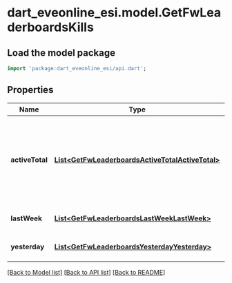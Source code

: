 # dart_eveonline_esi.model.GetFwLeaderboardsKills

## Load the model package
```dart
import 'package:dart_eveonline_esi/api.dart';
```

## Properties
Name | Type | Description | Notes
------------ | ------------- | ------------- | -------------
**activeTotal** | [**List&lt;GetFwLeaderboardsActiveTotalActiveTotal&gt;**](GetFwLeaderboardsActiveTotalActiveTotal.md) | Top 4 ranking of factions active in faction warfare by total kills. A faction is considered \&quot;active\&quot; if they have participated in faction warfare in the past 14 days | [default to []]
**lastWeek** | [**List&lt;GetFwLeaderboardsLastWeekLastWeek&gt;**](GetFwLeaderboardsLastWeekLastWeek.md) | Top 4 ranking of factions by kills in the past week | [default to []]
**yesterday** | [**List&lt;GetFwLeaderboardsYesterdayYesterday&gt;**](GetFwLeaderboardsYesterdayYesterday.md) | Top 4 ranking of factions by kills in the past day | [default to []]

[[Back to Model list]](../README.md#documentation-for-models) [[Back to API list]](../README.md#documentation-for-api-endpoints) [[Back to README]](../README.md)


